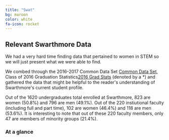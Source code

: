 ```yaml
---
title: "Swat"
bg: maroon
color: white
fa-icon: rocket
---
```


## Relevant Swarthmore Data

We had a very hard time finding data that pertained to women in STEM so we will just present what we were able to find. 

We combed through the 2016-2017 Common Data Set [Common Data Set](http://www.swarthmore.edu/sites/default/files/assets/documents/institutional-research/CDS_2016-17.pdf), Class of 2016 Graduation Statistics[2016 Grad Stats](http://www.swarthmore.edu/sites/default/files/assets/documents/institutional-research/Graduation%20Statistics%20Class%20of%202016.pdf) (denoted by a *) and gathered the data that might be helpful to the reader's understanding of Swarthmore's current student profile. 

Out of the 1620 undergraduates total enrolled at Swarthmore, 823 are women (50.8%) and 796 are men (49.1%). Out of the 220 instiutional faculty (including full and part time), 102 are women (46.4%) and 118 are men (53.6%). It is interesting to note that out of these 220 faculty members, only 47 are members of minority groups (21.4%).

### At a glance

<div class="row">
  <div class="span4">
	<div id="undergradChart"></div>
  </div>
  <div class="span4">
	<div id="facultyChart"></div>
  </div>
  <div class="span4">
	<div id="top5PopMajors"></div>
  </div>
</div>

<div class="row">
  <div class="span4">
	<div id="STEMnonSTEM"></div>
  </div>
  <div class="span4">
	<div id="majorDivisions"></div>
  </div>
  <div class="span4">
	<div id="STEMMajors"></div>
  </div>
</div>
